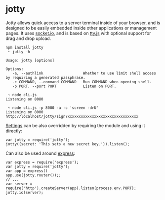 jotty
=====

Jotty allows quick access to a server terminal inside of your browser, and is designed to be easily embedded inside other applications or management pages. It uses [socket.io](http://socket.io/), and is based on [tty.js](https://github.com/chjj/tty.js/) with optional support for drag and drop upload.

    npm install jotty
     ~ jotty -h
     
    Usage: jotty [options]

    Options:
       -a, --authlink                  Whether to use limit shell access by requiring a generated passphrase.
       -c COMMAND, --command COMMAND   Run COMMAND when opening shell.
       -p PORT, --port PORT            Listen on PORT.
       
     ~ node cli.js
    Listening on 8080
     
     ~ node cli.js -p 8000 -a -c 'screen -drU'
    Listening on 8000
    http://localhost/jotty/sign?xxxxxxxxxxxxxxxxxxxxxxxxxxxxxxxx
    
[Settings](/index.js#L14) can be also overridden by requiring the module and using it directly:

    var jotty = require('jotty');
    jotty({secret: 'This sets a new secret key.'}).listen();

Can also be used around [express](http://expressjs.com/):

    var express = require('express');
    var jotty = require('jotty');
    var app = express()
    app.use(jotty.router());;
    // ...
    var server = require('http').createServer(app).listen(process.env.PORT);
    jotty.io(server);

